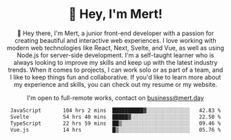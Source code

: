 <div align="center">
  <h1 align="center">👋 Hey, I'm Mert! </h1>
<p>
 🎉 Hey there, I'm Mert, a junior front-end developer with a passion for creating beautiful and interactive web experiences. I love working with modern web technologies like React, Next, Svelte, and Vue, as well as using Node.js for server-side development. I'm a self-taught learner who is always looking to improve my skills and keep up with the latest industry trends. When it comes to projects, I can work solo or as part of a team, and I like to keep things fun and collaborative. If you'd like to learn more about my experience and skills, you can check out my resume or my website.
</p>

  I'm open to full-remote works, contact on [business@mert.day](mailto:business@mert.day) 
  
<!--START_SECTION:waka-->

```txt
JavaScript       104 hrs 2 mins  ██████████▓░░░░░░░░░░░░░░   42.83 %
Svelte           54 hrs 40 mins  █████▓░░░░░░░░░░░░░░░░░░░   22.50 %
TypeScript       22 hrs 59 mins  ██▒░░░░░░░░░░░░░░░░░░░░░░   09.46 %
Vue.js           14 hrs          █▒░░░░░░░░░░░░░░░░░░░░░░░   05.76 %
```

<!--END_SECTION:waka-->
